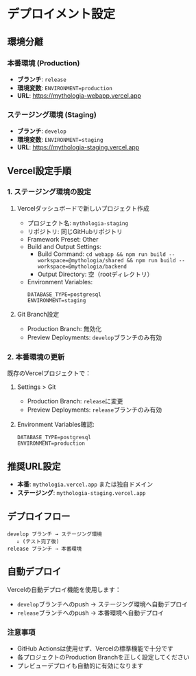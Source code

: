 # デプロイメント設定

## 環境分離

### 本番環境 (Production)
- **ブランチ**: `release`
- **環境変数**: `ENVIRONMENT=production`
- **URL**: https://mythologia-webapp.vercel.app

### ステージング環境 (Staging)
- **ブランチ**: `develop`
- **環境変数**: `ENVIRONMENT=staging`
- **URL**: https://mythologia-staging.vercel.app

## Vercel設定手順

### 1. ステージング環境の設定

1. Vercelダッシュボードで新しいプロジェクト作成
   - プロジェクト名: `mythologia-staging`
   - リポジトリ: 同じGitHubリポジトリ
   - Framework Preset: Other
   - Build and Output Settings:
     - Build Command: `cd webapp && npm run build --workspace=@mythologia/shared && npm run build --workspace=@mythologia/backend`
     - Output Directory: 空（rootディレクトリ）
   - Environment Variables:
     ```
     DATABASE_TYPE=postgresql
     ENVIRONMENT=staging
     ```

2. Git Branch設定
   - Production Branch: 無効化
   - Preview Deployments: `develop`ブランチのみ有効

### 2. 本番環境の更新

既存のVercelプロジェクトで：

1. Settings > Git
   - Production Branch: `release`に変更
   - Preview Deployments: `release`ブランチのみ有効

2. Environment Variables確認:
   ```
   DATABASE_TYPE=postgresql
   ENVIRONMENT=production
   ```

## 推奨URL設定

- **本番**: `mythologia.vercel.app` または独自ドメイン
- **ステージング**: `mythologia-staging.vercel.app`

## デプロイフロー

```
develop ブランチ → ステージング環境
   ↓ (テスト完了後)
release ブランチ → 本番環境
```

## 自動デプロイ

Vercelの自動デプロイ機能を使用します：

- `develop`ブランチへのpush → ステージング環境へ自動デプロイ
- `release`ブランチへのpush → 本番環境へ自動デプロイ

### 注意事項

- GitHub Actionsは使用せず、Vercelの標準機能で十分です
- 各プロジェクトのProduction Branchを正しく設定してください
- プレビューデプロイも自動的に有効になります